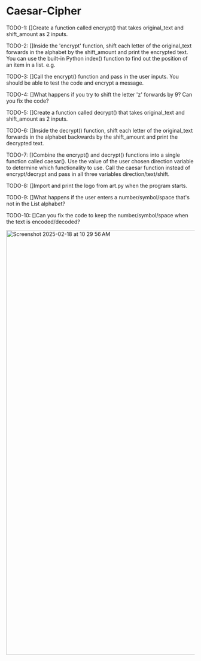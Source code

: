 # Caesar-Cipher
TODO-1:
[]Create a function called encrypt() that takes original_text and shift_amount as 2 inputs.

TODO-2:
[]Inside the 'encrypt' function, shift each letter of the original_text forwards in the alphabet by the shift_amount and print the encrypted text.
You can use the built-in Python index() function to find out the position of an item in a list. e.g.

TODO-3:
[]Call the encrypt() function and pass in the user inputs. You should be able to test the code and encrypt a message.

TODO-4:
[]What happens if you try to shift the letter 'z' forwards by 9? Can you fix the code?

TODO-5:
[]Create a function called decrypt() that takes original_text and shift_amount as 2 inputs.

TODO-6:
[]Inside the decrypt() function, shift each letter of the original_text forwards in the alphabet backwards by the shift_amount and print the decrypted text.

TODO-7:
[]Combine the encrypt() and decrypt() functions into a single function called caesar(). Use the value of the user chosen direction variable to determine which functionality to use. Call the caesar function instead of encrypt/decrypt and pass in all three variables direction/text/shift.

TODO-8:
[]Import and print the logo from art.py when the program starts.

TODO-9:
[]What happens if the user enters a number/symbol/space that's not in the List alphabet?

TODO-10:
[]Can you fix the code to keep the number/symbol/space when the text is encoded/decoded?

<img width="1132" alt="Screenshot 2025-02-18 at 10 29 56 AM" src="https://github.com/user-attachments/assets/021f5200-15c5-43c4-a401-efd10abf2862" />
